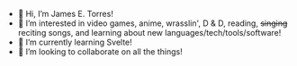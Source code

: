 - 👋 Hi, I’m James E. Torres!
- 👀 I’m interested in video games, anime, wrasslin', D & D, reading, ~~singing~~ reciting songs, and learning about new languages/tech/tools/software!
- 🌱 I’m currently learning Svelte!
- 💞️ I’m looking to collaborate on all the things!

<!---
TorresJamesE/TorresJamesE is a ✨ special ✨ repository because its `README.md` (this file) appears on your GitHub profile.
You can click the Preview link to take a look at your changes.
--->

